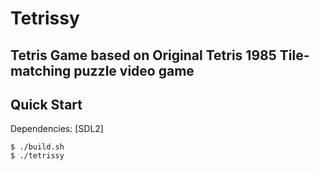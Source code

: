 # Tetrissy
## Tetris Game based on Original Tetris 1985 Tile-matching puzzle video game

## Quick Start

Dependencies: [SDL2]

```console
$ ./build.sh
$ ./tetrissy
```